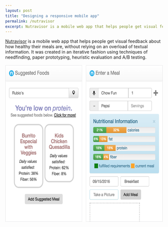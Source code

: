```yaml
---
layout: post
title: "Designing a responsive mobile app"
permalink: /nutravisor
excerpt: Nutravisor is a mobile web app that helps people get visual feedback about how healthy their meals are, without relying on an overload of textual information. It was created in an iterative fashion using techniques of needfinding, paper prototyping, heuristic evaluation and A/B testing.<br/><br/><img src="/assets/applied/combined.png" height="500" />
---
```


<!-- elaborate -->
[Nutravisor](http://nutravisor.kandarp.xyz) is a mobile web app that helps people get visual feedback about how healthy their meals are, without relying on an overload of textual information. It was created in an iterative fashion using techniques of needfinding, paper prototyping, heuristic evaluation and A/B testing.<br/><br/><img src="/assets/applied/combined.png" height="500" />
<!-- *home page* -->
